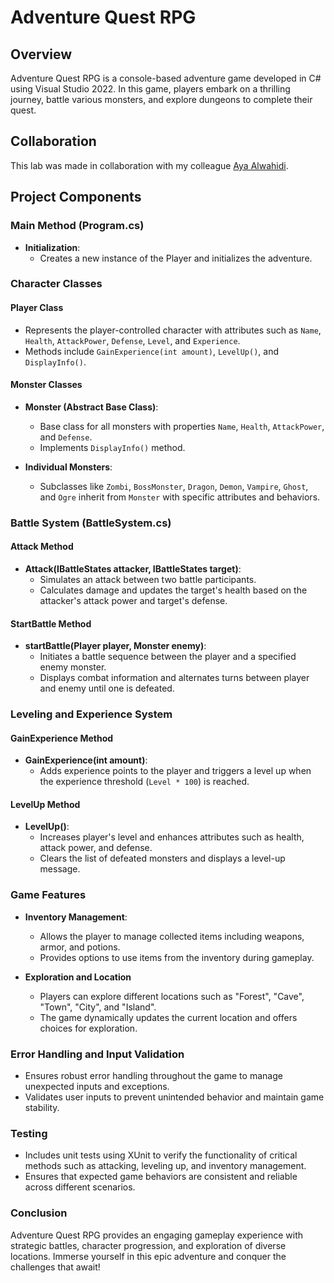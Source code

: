 # Adventure Quest RPG

## Overview
Adventure Quest RPG is a console-based adventure game developed in C# using Visual Studio 2022. In this game, players embark on a thrilling journey, battle various monsters, and explore dungeons to complete their quest.

## Collaboration
This lab was made in collaboration with my colleague [Aya Alwahidi](https://github.com/AyaAl-wahidi).

## Project Components

### Main Method (Program.cs)
- **Initialization**:
  - Creates a new instance of the Player and initializes the adventure.

### Character Classes

#### Player Class
- Represents the player-controlled character with attributes such as `Name`, `Health`, `AttackPower`, `Defense`, `Level`, and `Experience`.
- Methods include `GainExperience(int amount)`, `LevelUp()`, and `DisplayInfo()`.

#### Monster Classes
- **Monster (Abstract Base Class)**:
  - Base class for all monsters with properties `Name`, `Health`, `AttackPower`, and `Defense`.
  - Implements `DisplayInfo()` method.

- **Individual Monsters**:
  - Subclasses like `Zombi`, `BossMonster`, `Dragon`, `Demon`, `Vampire`, `Ghost`, and `Ogre` inherit from `Monster` with specific attributes and behaviors.

### Battle System (BattleSystem.cs)

#### Attack Method
- **Attack(IBattleStates attacker, IBattleStates target)**:
  - Simulates an attack between two battle participants.
  - Calculates damage and updates the target's health based on the attacker's attack power and target's defense.

#### StartBattle Method
- **startBattle(Player player, Monster enemy)**:
  - Initiates a battle sequence between the player and a specified enemy monster.
  - Displays combat information and alternates turns between player and enemy until one is defeated.

### Leveling and Experience System

#### GainExperience Method
- **GainExperience(int amount)**:
  - Adds experience points to the player and triggers a level up when the experience threshold (`Level * 100`) is reached.

#### LevelUp Method
- **LevelUp()**:
  - Increases player's level and enhances attributes such as health, attack power, and defense.
  - Clears the list of defeated monsters and displays a level-up message.

### Game Features

- **Inventory Management**:
  - Allows the player to manage collected items including weapons, armor, and potions.
  - Provides options to use items from the inventory during gameplay.

- **Exploration and Location**
  - Players can explore different locations such as "Forest", "Cave", "Town", "City", and "Island".
  - The game dynamically updates the current location and offers choices for exploration.

### Error Handling and Input Validation

- Ensures robust error handling throughout the game to manage unexpected inputs and exceptions.
- Validates user inputs to prevent unintended behavior and maintain game stability.

### Testing

- Includes unit tests using XUnit to verify the functionality of critical methods such as attacking, leveling up, and inventory management.
- Ensures that expected game behaviors are consistent and reliable across different scenarios.

### Conclusion

Adventure Quest RPG provides an engaging gameplay experience with strategic battles, character progression, and exploration of diverse locations. Immerse yourself in this epic adventure and conquer the challenges that await!

